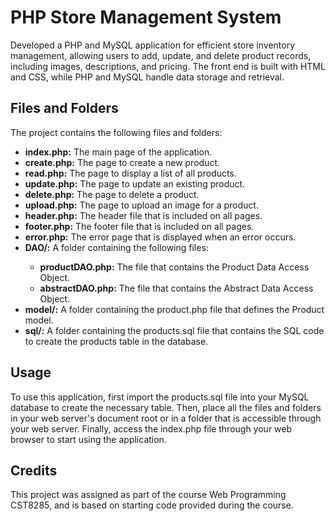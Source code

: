 <h1>PHP Store Management System</h1>
<p>Developed a PHP and MySQL application for efficient store inventory management, allowing users to add, update, and delete product records, including images, descriptions, and pricing. The front end is built with HTML and CSS, while PHP and MySQL handle data storage and retrieval.</p>
<h2>Files and Folders</h2>
<p>The project contains the following files and folders:</p>
<ul>
  <li><b>index.php:</b> The main page of the application.</li>
  <li><b>create.php:</b> The page to create a new product.</li>
  <li><b>read.php:</b> The page to display a list of all products.</li>
  <li><b>update.php:</b> The page to update an existing product.</li>
  <li><b>delete.php:</b> The page to delete a product.</li>
  <li><b>upload.php:</b> The page to upload an image for a product.</li>
  <li><b>header.php:</b> The header file that is included on all pages.</li>
  <li><b>footer.php:</b> The footer file that is included on all pages.</li>
  <li><b>error.php:</b> The error page that is displayed when an error occurs.</li>
  <li><b>DAO/:</b> A folder containing the following files:</li>
  <ul>
    <li><b>productDAO.php:</b> The file that contains the Product Data Access Object.</li>
    <li><b>abstractDAO.php:</b> The file that contains the Abstract Data Access Object.</li>
  </ul>
  <li><b>model/:</b> A folder containing the product.php file that defines the Product model.</li>
  <li><b>sql/:</b> A folder containing the products.sql file that contains the SQL code to create the products table in the database.</li>
</ul>
<h2>Usage</h2>
<p>To use this application, first import the products.sql file into your MySQL database to create the necessary table. Then, place all the files and folders in your web server's document root or in a folder that is accessible through your web server. Finally, access the index.php file through your web browser to start using the application.</p>
<h2>Credits</h2>
<p>This project was assigned as part of the course Web Programming CST8285, and is based on starting code provided during the course.</p>
